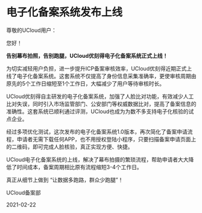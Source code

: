 # 电子化备案系统发布上线



尊敬的UCloud用户：

您好！



**告别幕布拍照，告别跑腿，UCloud优刻得电子化备案系统正式上线！**



为切实减轻用户负担，进一步提升ICP备案审核效率，UCloud优刻得近期正式上线了电子化备案系统。这套系统不仅提高了身份信息采集准确率，更使审核周期由原先的5个工作日缩短至1个工作日，大幅减少了用户等待审核时长。



UCloud优刻得自主研发的电子化备案系统，加强了人脸比对功能，有效减少人工比对失误，同时引入市场监管部门、公安部门等权威数据比对，提高了备案信息的准确性。这套系统已顺利通过评测，UCloud也成为为数不多支持电子化核验的试点企业。



经过多项优化测试，这次发布的电子化备案系统1.0版本，再次简化了备案申请流程，申请者无需下载任何APP，也不用授权登陆小程序，只要扫描备案申请页面上的二维码，即可完成人脸核验，真正实现方便、快捷。



UCloud电子化备案系统的上线，解决了幕布拍摄的繁琐流程，帮助申请者大大降低了时间成本，备案周期相比原有流程缩短3-4个工作日。



 真正从细节上做到 “让数据多跑路，群众少跑腿”！





UCloud备案部

2021-02-22 





​        